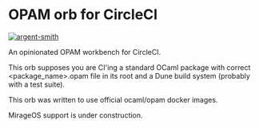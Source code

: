 # OPAM orb for CircleCI

[![argent-smith](https://circleci.com/gh/argent-smith/opam_orb.svg?style=shield)](https://circleci.com/gh/argent-smith/opam_orb)

An opinionated OPAM workbench for CircleCI.

This orb supposes you are CI'ing a standard OCaml package
with correct <package_name>.opam file in its root and
a Dune build system (probably with a test suite).

This orb was written to use official ocaml/opam docker images.

MirageOS support is under construction.
